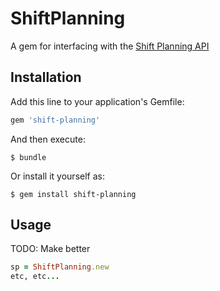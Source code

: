 # ShiftPlanning

A gem for interfacing with the [Shift Planning API](https://www.shiftplanning.com/api/)

## Installation

Add this line to your application's Gemfile:

```ruby
gem 'shift-planning'
```

And then execute:

    $ bundle

Or install it yourself as:

    $ gem install shift-planning

## Usage

TODO: Make better
```ruby
sp = ShiftPlanning.new
etc, etc...
```
